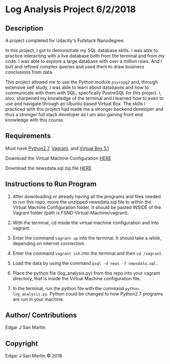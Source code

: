 Log Analysis Project 6/2/2018
=======================

Description
-----------------------

A project completed for Udacity's Fullstack Nanodegree. 

In this project, I got to demonstrate my SQL database skills. I was able to practice interacting with a live database both from the terminal and from my code. I was able to explore a large database with over a million rows. And I buit and refined complex queries and used them to draw business conclusions from data.

This project allowed me to use the Python module ```psycopg2``` and, through extensive self study, I was able to learn about databases and how to communicate with them with SQL, specfically PostreSQL for this project. I, also, sharpened my knowledge of the terminal and I learned how to even to use and navigate through an Ubuntu-based Virtual Box. The skills I practiced with this project had made me a stronger backend developer and thus a stronger full stack developer as I am also gaining front end knowledge with this course.


Requirements
-----------------------
Must have [Python2.7](https://www.python.org/downloads/), [Vagrant](https://releases.hashicorp.com/vagrant/?_ga=2.146818743.1445943320.1515078265-241047305.1515078265), and [Virtual Box 5.1](https://www.virtualbox.org/wiki/Downloads)

Download the Virtual Machine Configuration [HERE](https://s3.amazonaws.com/video.udacity-data.com/topher/2018/April/5acfbfa3_fsnd-virtual-machine/fsnd-virtual-machine.zip)

Download the newsdata.sql zip file [HERE](https://d17h27t6h515a5.cloudfront.net/topher/2016/August/57b5f748_newsdata/newsdata.zip)


Instructions to Run Program
-----------------------

1. After downloading or already having all the programs and files needed to run this repo, move the unzipped newsdata.sql file to within the Virtual Machine Configuration folder. It should be pasted INSIDE of the Vagrant folder (path is FSND-Virtual-Machine/vagrant).

2. With the terminal, cd inside the virtual machine configuration and into vagrant.

3. Enter the command ```vagrant up``` into the terminal. It should take a while, depending on internet connection.

4. Enter the command ```vagrant ssh``` into the terminal and then ```cd /vagrant```.

5. Load the data by using the command ```psql -d news -f newsdata.sql.```

6. Place the python file (log_analysis.py) from this repo into your vagrant directory, that is inside the Virtual Machine configuration file.

7. In the terminal, run the python file with the command ```python log_analysis.py```. Python could be changed to how Python2.7 programs are run in your machine.


Author/ Contributions
-----------------------

Edgar J San Martin


Copyright
-----------------------

Edgar J San Martin © 2018
